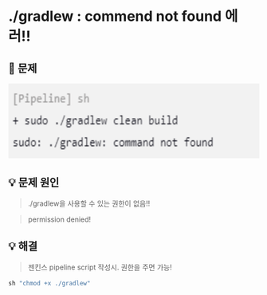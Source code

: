 # ./gradlew : commend not found  에러!!



## 🧨 문제

<img
    src = "../Image/trouble_shooting/006_00.png"
    width = 700px
    height = 150px
/>

## 💡 문제 원인

> ./gradlew을 사용할 수 있는 권한이 없음!!

> permission denied!


## 💡 해결

> 젠킨스 pipeline script 작성시. 권한을 주면 가능!

```groovy
sh "chmod +x ./gradlew"
```